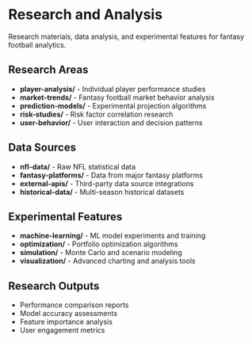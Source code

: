 # Research and Analysis

Research materials, data analysis, and experimental features for fantasy football analytics.

## Research Areas

- **player-analysis/** - Individual player performance studies
- **market-trends/** - Fantasy football market behavior analysis
- **prediction-models/** - Experimental projection algorithms
- **risk-studies/** - Risk factor correlation research
- **user-behavior/** - User interaction and decision patterns

## Data Sources

- **nfl-data/** - Raw NFL statistical data
- **fantasy-platforms/** - Data from major fantasy platforms
- **external-apis/** - Third-party data source integrations
- **historical-data/** - Multi-season historical datasets

## Experimental Features

- **machine-learning/** - ML model experiments and training
- **optimization/** - Portfolio optimization algorithms
- **simulation/** - Monte Carlo and scenario modeling
- **visualization/** - Advanced charting and analysis tools

## Research Outputs

- Performance comparison reports
- Model accuracy assessments
- Feature importance analysis
- User engagement metrics 